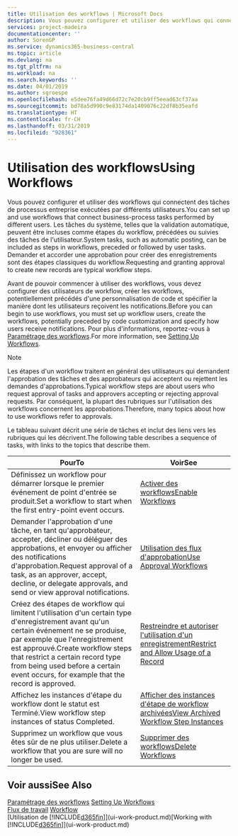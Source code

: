 ```yaml
---
title: Utilisation des workflows | Microsoft Docs
description: Vous pouvez configurer et utiliser des workflows qui connectent des tâches de processus entreprise exécutées par différents utilisateurs. Les tâches du système, telles que la validation automatique, peuvent être incluses comme étapes du workflow, précédées ou suivies des tâches de l'utilisateur. Demander et accorder une approbation pour créer des enregistrements sont des étapes classiques du workflow.
services: project-madeira
documentationcenter: ''
author: SorenGP
ms.service: dynamics365-business-central
ms.topic: article
ms.devlang: na
ms.tgt_pltfrm: na
ms.workload: na
ms.search.keywords: ''
ms.date: 04/01/2019
ms.author: sgroespe
ms.openlocfilehash: e5dee76fa49d66d72c7e20cb9ff5eead63cf37aa
ms.sourcegitcommit: bd78a5d990c9e83174da1409076c22df8b35eafd
ms.translationtype: HT
ms.contentlocale: fr-CH
ms.lasthandoff: 03/31/2019
ms.locfileid: "928361"
---
```

# <a name="using-workflows"></a><span data-ttu-id="fe1df-105">Utilisation des workflows</span><span class="sxs-lookup"><span data-stu-id="fe1df-105">Using Workflows</span></span>
<span data-ttu-id="fe1df-106">Vous pouvez configurer et utiliser des workflows qui connectent des tâches de processus entreprise exécutées par différents utilisateurs.</span><span class="sxs-lookup"><span data-stu-id="fe1df-106">You can set up and use workflows that connect business-process tasks performed by different users.</span></span> <span data-ttu-id="fe1df-107">Les tâches du système, telles que la validation automatique, peuvent être incluses comme étapes du workflow, précédées ou suivies des tâches de l'utilisateur.</span><span class="sxs-lookup"><span data-stu-id="fe1df-107">System tasks, such as automatic posting, can be included as steps in workflows, preceded or followed by user tasks.</span></span> <span data-ttu-id="fe1df-108">Demander et accorder une approbation pour créer des enregistrements sont des étapes classiques du workflow.</span><span class="sxs-lookup"><span data-stu-id="fe1df-108">Requesting and granting approval to create new records are typical workflow steps.</span></span>  

 <span data-ttu-id="fe1df-109">Avant de pouvoir commencer à utiliser des workflows, vous devez configurer des utilisateurs de workflow, créer les workflows, potentiellement précédés d'une personnalisation de code et spécifier la manière dont les utilisateurs reçoivent les notifications.</span><span class="sxs-lookup"><span data-stu-id="fe1df-109">Before you can begin to use workflows, you must set up workflow users, create the workflows, potentially preceded by code customization and specify how users receive notifications.</span></span> <span data-ttu-id="fe1df-110">Pour plus d'informations, reportez-vous à [Paramétrage des workflows](across-set-up-workflows.md).</span><span class="sxs-lookup"><span data-stu-id="fe1df-110">For more information, see [Setting Up Workflows](across-set-up-workflows.md).</span></span>  

> [!NOTE]  
>  <span data-ttu-id="fe1df-111">Les étapes d'un workflow traitent en général des utilisateurs qui demandent l'approbation des tâches et des approbateurs qui acceptent ou rejettent les demandes d'approbations.</span><span class="sxs-lookup"><span data-stu-id="fe1df-111">Typical workflow steps are about users who request approval of tasks and approvers accepting or rejecting approval requests.</span></span> <span data-ttu-id="fe1df-112">Par conséquent, la plupart des rubriques sur l'utilisation des workflows concernent les approbations.</span><span class="sxs-lookup"><span data-stu-id="fe1df-112">Therefore, many topics about how to use workflows refer to approvals.</span></span>  

 <span data-ttu-id="fe1df-113">Le tableau suivant décrit une série de tâches et inclut des liens vers les rubriques qui les décrivent.</span><span class="sxs-lookup"><span data-stu-id="fe1df-113">The following table describes a sequence of tasks, with links to the topics that describe them.</span></span>  

|<span data-ttu-id="fe1df-114">**Pour**</span><span class="sxs-lookup"><span data-stu-id="fe1df-114">**To**</span></span>|<span data-ttu-id="fe1df-115">**Voir**</span><span class="sxs-lookup"><span data-stu-id="fe1df-115">**See**</span></span>|  
|------------|-------------|  
|<span data-ttu-id="fe1df-116">Définissez un workflow pour démarrer lorsque le premier événement de point d'entrée se produit.</span><span class="sxs-lookup"><span data-stu-id="fe1df-116">Set a workflow to start when the first entry-point event occurs.</span></span>|[<span data-ttu-id="fe1df-117">Activer des workflows</span><span class="sxs-lookup"><span data-stu-id="fe1df-117">Enable Workflows</span></span>](across-how-to-enable-workflows.md)|  
|<span data-ttu-id="fe1df-118">Demander l'approbation d'une tâche, en tant qu'approbateur, accepter, décliner ou déléguer des approbations, et envoyer ou afficher des notifications d'approbation.</span><span class="sxs-lookup"><span data-stu-id="fe1df-118">Request approval of a task, as an approver, accept, decline, or delegate approvals, and send or view approval notifications.</span></span>|[<span data-ttu-id="fe1df-119">Utilisation des flux d'approbation</span><span class="sxs-lookup"><span data-stu-id="fe1df-119">Use Approval Workflows</span></span>](across-how-use-approval-workflows.md)|  
|<span data-ttu-id="fe1df-120">Créez des étapes de workflow qui limitent l'utilisation d'un certain type d'enregistrement avant qu'un certain événement ne se produise, par exemple que l'enregistrement est approuvé.</span><span class="sxs-lookup"><span data-stu-id="fe1df-120">Create workflow steps that restrict a certain record type from being used before a certain event occurs, for example that the record is approved.</span></span>|[<span data-ttu-id="fe1df-121">Restreindre et autoriser l'utilisation d'un enregistrement</span><span class="sxs-lookup"><span data-stu-id="fe1df-121">Restrict and Allow Usage of a Record</span></span>](across-how-to-restrict-and-allow-usage-of-a-record.md)|  
|<span data-ttu-id="fe1df-122">Affichez les instances d'étape du workflow dont le statut est Terminé.</span><span class="sxs-lookup"><span data-stu-id="fe1df-122">View workflow step instances of status Completed.</span></span>|[<span data-ttu-id="fe1df-123">Afficher des instances d'étape de workflow archivées</span><span class="sxs-lookup"><span data-stu-id="fe1df-123">View Archived Workflow Step Instances</span></span>](across-how-to-view-archived-workflow-step-instances.md)|  
|<span data-ttu-id="fe1df-124">Supprimez un workflow que vous êtes sûr de ne plus utiliser.</span><span class="sxs-lookup"><span data-stu-id="fe1df-124">Delete a workflow that you are sure will no longer be used.</span></span>|[<span data-ttu-id="fe1df-125">Supprimer des workflows</span><span class="sxs-lookup"><span data-stu-id="fe1df-125">Delete Workflows</span></span>](across-how-to-delete-workflows.md)|  

## <a name="see-also"></a><span data-ttu-id="fe1df-126">Voir aussi</span><span class="sxs-lookup"><span data-stu-id="fe1df-126">See Also</span></span>  
<span data-ttu-id="fe1df-127">[Paramétrage des workflows](across-set-up-workflows.md) </span><span class="sxs-lookup"><span data-stu-id="fe1df-127">[Setting Up Workflows](across-set-up-workflows.md) </span></span>  
<span data-ttu-id="fe1df-128">[Flux de travail](across-workflow.md) </span><span class="sxs-lookup"><span data-stu-id="fe1df-128">[Workflow](across-workflow.md) </span></span>  
<span data-ttu-id="fe1df-129">[Utilisation de [!INCLUDE[d365fin](includes/d365fin_md.md)]](ui-work-product.md)</span><span class="sxs-lookup"><span data-stu-id="fe1df-129">[Working with [!INCLUDE[d365fin](includes/d365fin_md.md)]](ui-work-product.md)</span></span>
